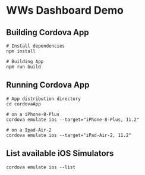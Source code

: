 # WWs Dashboard Demo


## Building Cordova App 
```
# Install dependencies
npm install

# Building App
npm run build
```

## Running Cordova App 
```
# App distribution directory
cd cordovaApp

# on a iPhone-8-Plus
cordova emulate ios --target="iPhone-8-Plus, 11.2"

# on a Ipad-Air-2
cordova emulate ios --target="iPad-Air-2, 11.2"
```

## List available iOS Simulators 
```
cordova emulate ios --list
```
